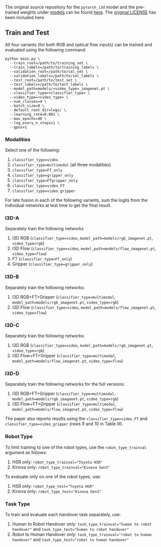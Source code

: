 The original source repository for the `pytorch_i3d` model and the pre-trained weights under [models](models/) can be found [here](https://github.com/piergiaj/pytorch-i3d). The [original LICENSE](LICENSE_ORIGINAL.txt) has been included here.

## Train and Test
All four variants (for both RGB and optical flow inputs) can be trained and evaluated using the following command:

```
python main.py \
  --train_root=/path/to/training_set \
  --train_labels=/path/to/training_labels \
  --validation_root=/path/to/val_set \
  --validation_labels=/path/to/val_labels \
  --test_root=/path/to/test_set \
  --test_labels=/path/to/test_labels \
  --model_path=models/<video_type>_imagenet.pt \
  --classifier_type=<classifier_type> \
  --video_type=<video_type> \
  --num_classes=4 \
  --batch_size=8 \
  --default_root_dir=logs/ \
  --learning_rate=0.001 \
  --max_epochs=40 \
  --log_every_n_steps=1 \
  --gpus=1
```
### Modalities
Select one of the following:
1. `classifier_type=video`
2. `classifier_type=multimodal` (all three modalities)
3. `classifier_type=FT_only`
4. `classifier_type=gripper_only`
5. `classifier_type=FTgripper_only`
6. `classifier_type=video_FT`
7. `classifier_type=video_gripper`


For late fusion in each of the following variants, sum the logits from the individual networks at test time to get the final result.

### I3D-A
Separately train the following networks
1. I3D RGB (`classifier_type=video`, `model_path=models/rgb_imagenet.pt`, `video_type=rgb`)
2. I3D Flow (`classifier_type=video`, `model_path=models/flow_imagenet.pt`, `video_type=flow`)
3. FT (`classifier_type=FT_only`)
4. Gripper (`classifier_type=gripper_only`)

### I3D-B
Separately train the following networks:
1. I3D RGB+FT+Gripper (`classifier_type=multimodal`, `model_path=models/rgb_imagenet.pt`, `video_type=rgb`)
2. I3D Flow (`classifier_type=video`, `model_path=models/flow_imagenet.pt`, `video_type=flow`)

### I3D-C
Separately train the following networks:
1. I3D RGB (`classifier_type=video`, `model_path=models/rgb_imagenet.pt`, `video_type=rgb`)
2. I3D Flow+FT+Gripper (`classifier_type=multimodal`, `model_path=models/flow_imagenet.pt`, `video_type=flow`)

### I3D-D
Separately train the following networks for the full versions:
1. I3D RGB+FT+Gripper (`classifier_type=multimodal`, `model_path=models/rgb_imagenet.pt`, `video_type=rgb`)
2. I3D Flow+FT+Gripper (`classifier_type=multimodal`, `model_path=models/flow_imagenet.pt`, `video_type=flow`)

The paper also reports results using the `classifier_type=video_FT` and `classifier_type=video_gripper` (rows 9 and 10 in Table III).

### Robot Type
To limit training to one of the robot types, use the `robot_type_trainval` argument as follows:
1. HSR only: `robot_type_trainval="Toyota HSR"`
2. Kinova only: `robot_type_trainval="Kinova Gen3"`

To evaluate only on one of the robot types, use:
1. HSR only: `robot_type_test="Toyota HSR"`
2. Kinova only: `robot_type_test="Kinova Gen3"`

### Task Type
To train and evaluate each handover task separately, use:
1. Human to Robot Handover only: `task_type_trainval="human to robot handover"` and `task_type_test="human to robot handover"`
2. Robot to Human Handover only: `task_type_trainval="robot to human handover"` and `task_type_test="robot to human handover"`
